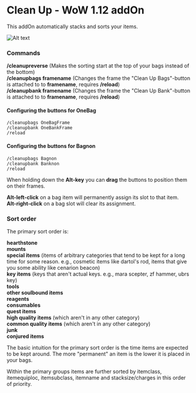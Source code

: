 # Clean Up - WoW 1.12 addOn 

This addOn automatically stacks and sorts your items.

![Alt text](http://i.imgur.com/DZgQPaa.png)

### Commands
**/cleanupreverse** (Makes the sorting start at the top of your bags instead of the bottom)<br/>
**/cleanupbags framename** (Changes the frame the "Clean Up Bags"-button is attached to to **framename**, requires **/reload**)<br/>
**/cleanupbank framename** (Changes the frame the "Clean Up Bank"-button is attached to to **framename**, requires **/reload**)

#### Configuring the buttons for OneBag

```
/cleanupbags OneBagFrame
/cleanupbank OneBankFrame
/reload
```

#### Configuring the buttons for Bagnon

```
/cleanupbags Bagnon
/cleanupbank Banknon
/reload
```

When holding down the **Alt-key** you can **drag** the buttons to position them on their frames.

**Alt-left-click** on a bag item will permanently assign its slot to that item.<br/>
**Alt-right-click** on a bag slot will clear its assignment.

### Sort order
The primary sort order is:

**hearthstone**<br/>
**mounts**<br/>
**special items** (items of arbitrary categories that tend to be kept for a long time for some reason. e.g., cosmetic items like dartol's rod, items that give you some ability like cenarion beacon)<br/>
**key items** (keys that aren't actual keys. e.g., mara scepter, zf hammer, ubrs key)<br/>
**tools**<br/>
**other soulbound items**<br/>
**reagents**<br/>
**consumables**<br/>
**quest items**<br/>
**high quality items** (which aren't in any other category)<br/>
**common quality items** (which aren't in any other category)<br/>
**junk**<br/>
**conjured items**

The basic intuition for the primary sort order is the time items are expected to be kept around. The more "permanent" an item is the lower it is placed in your bags.

Within the primary groups items are further sorted by itemclass, itemequiploc, itemsubclass, itemname and stacksize/charges in this order of priority.
